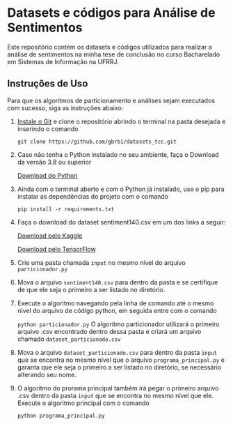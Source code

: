 # Datasets e códigos para Análise de Sentimentos

Este repositório contém os datasets e códigos utilizados para realizar a análise de sentimentos na minha tese de conclusão no curso 
Bacharelado em Sistemas de Informação na UFRRJ.

## Instruções de Uso

Para que os algoritmos de particionamento e análises sejam executados com sucesso, siga as instruções abaixo:

1. [Instale o Git](https://git-scm.com/downloads) e clone o repositório abrindo o terminal na pasta desejada e inserindo o comando

	`git clone https://github.com/gbrb1/datasets_tcc.git`

2. Caso não tenha o Python instalado no seu ambiente, faça o Download da versão 3.8 ou superior
	
	[Download do Python](https://www.python.org/downloads/)

3. Ainda com o terminal aberto e com o Python já instalado, use o pip para instalar as dependências do projeto com o comando

	`pip install -r requirements.txt` 

4. Faça o download do dataset sentiment140.csv em um dos links a seguir: 

	[Download pelo Kaggle](https://www.kaggle.com/datasets/kazanova/sentiment140)

	[Download pelo TensorFlow](https://www.tensorflow.org/datasets/catalog/sentiment140)

5. Crie uma pasta chamada `input` no mesmo nível do arquivo `particionador.py` 

6. Mova o arquivo `sentiment140.csv` para dentro da pasta e se certifique de que ele seja o primeiro a ser listado no diretório.

7. Execute o algoritmo navegando pela linha de comando até o mesmo nivel do arquivo de código python, em seguida entre com o comando

	`python particionador.py` 
O algoritmo particionador utilizará o primeiro arquivo .csv encontrado dentro dessa pasta e criará um arquivo chamado `dataset_particionado.csv` 

8. Mova o arquivo `dataset_particionado.csv` para dentro da pasta `input` que se encontra no mesmo nível que o arquivo `programa_principal.py` e garanta 
que ele seja o primeiro a ser listado no diretório, se necessário alterando seu nome.

9. O algoritmo do prorama principal também irá pegar o primeiro arquivo .csv dentro da pasta `input` que se encontra no mesmo nível que ele.
Execute o algoritmo principal com o comando

	`python programa_principal.py` 
